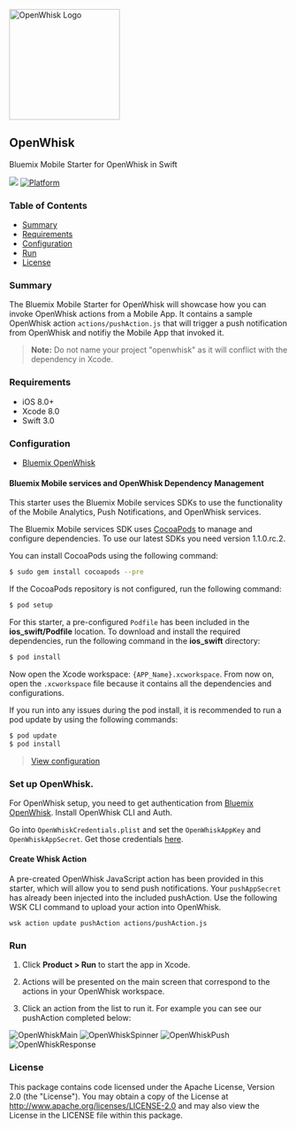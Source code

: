 <img src="https://bluemixassets.eu-gb.mybluemix.net/api/Products/image/logos/whisk.svg?key=[starter-openwhisk]&event=readme-image-view" alt="OpenWhisk Logo" width="200px"/>

## OpenWhisk
Bluemix Mobile Starter for OpenWhisk in Swift

[![](https://img.shields.io/badge/bluemix-powered-blue.svg)](https://bluemix.net)
[![Platform](https://img.shields.io/badge/platform-ios_swift-lightgrey.svg?style=flat)](https://developer.apple.com/swift/)

### Table of Contents
* [Summary](#summary)
* [Requirements](#requirements)
* [Configuration](#configuration)
* [Run](#run)
* [License](#license)

### Summary

The Bluemix Mobile Starter for OpenWhisk will showcase how you can invoke OpenWhisk actions from a Mobile App.
It  contains a sample OpenWhisk action `actions/pushAction.js` that will trigger a push notification from OpenWhisk and notifiy the Mobile App that invoked it.

> **Note:** Do not name your project "openwhisk" as it will conflict with the dependency in Xcode.

### Requirements
* iOS 8.0+
* Xcode 8.0
* Swift 3.0

### Configuration
* [Bluemix OpenWhisk](https://new-console.ng.bluemix.net/openwhisk/cli)

#### Bluemix Mobile services and OpenWhisk Dependency Management
This starter uses the Bluemix Mobile services SDKs to use the functionality of the Mobile Analytics, Push Notifications, and OpenWhisk services.

The Bluemix Mobile services SDK uses [CocoaPods](https://cocoapods.org/) to manage and configure dependencies. To use our latest SDKs you need version 1.1.0.rc.2.

You can install CocoaPods using the following command:

```bash
$ sudo gem install cocoapods --pre
```

If the CocoaPods repository is not configured, run the following command:

```bash
$ pod setup
```

For this starter, a pre-configured `Podfile` has been included in the **ios_swift/Podfile** location. To download and install the required dependencies, run the following command in the **ios_swift** directory:

```bash
$ pod install
```
Now open the Xcode workspace: `{APP_Name}.xcworkspace`. From now on, open the `.xcworkspace` file because it contains all the dependencies and configurations.

If you run into any issues during the pod install, it is recommended to run a pod update by using the following commands:

```bash
$ pod update
$ pod install
```

> [View configuration](#configuration)

### Set up OpenWhisk.

For OpenWhisk setup, you need to get authentication from [Bluemix OpenWhisk](https://new-console.ng.bluemix.net/openwhisk/cli). Install OpenWhisk CLI and Auth.

Go into `OpenWhiskCredentials.plist` and set the `OpenWhiskAppKey` and `OpenWhiskAppSecret`. Get those credentials [here](https://console.ng.bluemix.net/openwhisk/learn/ios-sdk).

#### Create Whisk Action

A pre-created OpenWhisk JavaScript action has been provided in this starter, which will allow you to send push notifications. Your `pushAppSecret` has already been injected into the included pushAction. Use the following WSK CLI command to upload your action into OpenWhisk.

```
wsk action update pushAction actions/pushAction.js
```

### Run

1. Click **Product > Run** to start the app in Xcode.

2. Actions will be presented on the main screen that correspond to the actions in your OpenWhisk workspace.

3. Click an action from the list to run it. For example you can see our pushAction completed below:

![OpenWhiskMain](README_Images/OpenWhiskMain.png)
![OpenWhiskSpinner](README_Images/OpenWhiskSpinner.png)
![OpenWhiskPush](README_Images/OpenWhiskPush.png)
![OpenWhiskResponse](README_Images/OpenWhiskResponse.png)


### License
This package contains code licensed under the Apache License, Version 2.0 (the "License"). You may obtain a copy of the License at http://www.apache.org/licenses/LICENSE-2.0 and may also view the License in the LICENSE file within this package.
